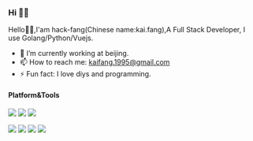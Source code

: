 ### Hi 👋👋

Hello👋👋,I'am hack-fang(Chinese name:kai.fang),A Full Stack Developer, I use Golang/Python/Vuejs.

- 🌱 I’m currently working at beijing. 
- 📫 How to reach me: kaifang.1995@gmail.com
- ⚡ Fun fact: I love diys and programming.

#### Platform&Tools

[![](https://img.shields.io/badge/macOS-Catalina-d0d1d4?style=flat-square&logo=Apple)](<[https://](https://www.apple.com/macos/catalina/)>)
[![](https://img.shields.io/badge/IDE-Visual%20Studio%20Code-blue?style=flat-square&logo=Visual-Studio-Code)](https://code.visualstudio.com/)
[![](https://img.shields.io/badge/Editor-Vim-blue?style=flat-square&logo=Vim)](https://www.vim.org/)

[![](https://img.shields.io/badge/Python-3.6%2B-blue?style=flat-square&logo=Python)](https://www.python.org/)
[![](https://img.shields.io/badge/-Golang-00ADD8?style=flat-square&logo=go&logoColor=ffffff)](https://golang.org/)
[![](https://img.shields.io/badge/-Docker-2496ED?style=flat-square&logo=Docker&logoColor=ffffff)](https://www.docker.com/)
[![](https://img.shields.io/badge/-Nginx-269539?style=flat-square&logo=Nginx&logoColor=ffffff)](https://nginx.org/)
